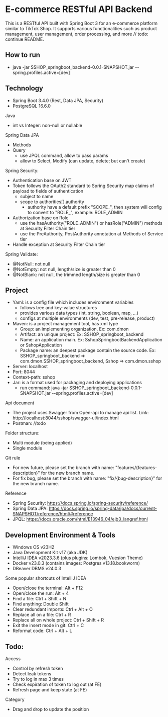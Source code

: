 # E-commerce RESTful API Backend

This is a RESTful API built with Spring Boot 3 for an e-commerce platform similar to TikTok Shop. It supports various functionalities such as product management, user management, order processing, and more // todo: continue README.

## How to run
- java -jar SSHOP_springboot_backend-0.0.1-SNAPSHOT.jar --spring.profiles.active=[dev]

## Technology
- Spring Boot 3.4.0 (Rest, Data JPA, Security)
- PostgreSQL 16.6.0

Java
- int vs Integer: non-null or nullable

Spring Data JPA
- Methods
- Query
  - use JPQL command, allow to pass params
  - allow to Select, Modify (can update, delete; but can't create)

Spring Security:
- Authentication base on JWT
- Token follows the OAuth2 standard to Spring Security map claims of payload to fields of authentication
    - subject to name
    - scope to authorities[].authority
      - authority have a default prefix "SCOPE_", then system will config to convert to "ROLE_", example: ROLE_ADMIN
- Authorization base on Role
  - use the hasAuthority("ROLE_ADMIN") or hasRole("ADMIN") methods at Security Filter Chain tier
  - use the PreAuthority, PostAuthority annotation at Methods of Service tier
- Handle exception at Security Filter Chain tier

Spring Validate:
- @NotNull: not null
- @NotEmpty: not null, length/size is greater than 0
- @NotBlank: not null, the trimmed length/size is greater than 0

## Project
- Yaml: is a config file which includes environment variables
  - follows tree and key-value structures
  - provides various data types (int, string, boolean, map, ...) 
  - configs at multiple environments (dev, test, pre-release, product)
- Maven: is a project management tool, has xml type
  - Group: an implementing organization. Ex: com.dmon
  - Artifact: an unique project: Ex: SSHOP_springboot_backend
  - Name: an application main. Ex: SshopSpringbootBackendApplication or SshopApplication
  - Package name: an deepest package contain the source code. Ex: SSHOP_springboot_backend => com.dmon.SSHOP_springboot_backend, Sshop => com.dmon.sshop
- Server: localhost
- Port: 8044
- Context-path: sshop
- Jar: is a format used for packaging and deploying applications
  - run command: java -jar SSHOP_springboot_backend-0.0.1-SNAPSHOT.jar --spring.profiles.active=[dev]

Api document
- The project uses Swagger from Open-api to manage api list. Link: http://localhost:8044/sshop/swagger-ui/index.html
- Postman: //todo

Folder structure:
- Multi module (being applied)
- Single module

Git rule
- For new future, please set the branch with name: "features/{features-description}" for the new branch name.
- For fix bug, please set the branch with name: "fix/{bug-description}" for the new branch name.

Reference
- Spring Security: https://docs.spring.io/spring-security/reference/
- Spring Data JPA: https://docs.spring.io/spring-data/jpa/docs/current-SNAPSHOT/reference/html/#reference
- JPQL: https://docs.oracle.com/html/E13946_04/ejb3_langref.html

## Development Environment & Tools
- Windows OS v23H2
- Java Development Kit v17 (aka JDK)
- IntelliJ IDEA v2023.3.6 (plus plugins: Lombok, Vuesion Theme)
- Docker v23.0.3 (contains images: Postgres v13.18.bookworm)
- DBeaver DBMS v24.0.3

Some popular shortcuts of IntelliJ IDEA
- Open/close the terminal: Alt + F12
- Open/close the run: Alt + 4
- Find a file: Ctrl + Shift + N
- Find anything: Double Shift
- Clear redundant imports: Ctrl + Alt + O
- Replace all on a file: Ctrl + R
- Replace all on whole project: Ctrl + Shift + R
- Exit the insert mode in git: Ctrl + C
- Reformat code: Ctrl + Alt + L

## Todo:
Access
  - Control by refresh token
  - Detect leak tokens
  - Try to log in max 3 times
  - Check expiration of token to log out (at FE)
  - Refresh page and keep state (at FE)

Category
  - Drag and drop to update the position
